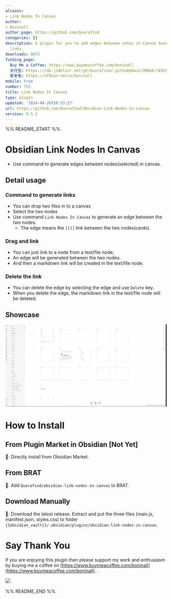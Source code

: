 ```yaml
---
aliases:
- Link Nodes In Canvas
author:
- Boninall
author_page: https://github.com/Quorafind
categories: []
description: A plugin for you to add edges between notes in Canvas based on their
  links.
downloads: 9873
funding_page:
  Buy Me a Coffee: https://www.buymeacoffee.com/boninall
  支付宝: https://cdn.jsdelivr.net/gh/Quorafind/.github@main/IMAGE/%E6%94%AF%E4%BB%98%E5%AE%9D%E4%BB%98%E6%AC%BE%E7%A0%81.jpg
  爱发电: https://afdian.net/a/boninall
mobile: true
number: 752
title: Link Nodes In Canvas
type: plugin
updated: '2024-04-26T10:33:27'
url: https://github.com/Quorafind/Obsidian-Link-Nodes-In-Canvas
version: 0.1.1
---
```


%% README_START %%

# Obsidian Link Nodes In Canvas

- Use command to generate edges between nodes(selected) in canvas.

## Detail usage

### Command to generate links

- You can drop two files in to a canvas
- Select the two nodes
- Use command `Link Nodes In Canvas` to generate an edge between the two nodes.
	- The edge means the `[[]]` link between the two nodes(cards).

### Drag and link

- You can just link to a node from a text/file node;
- An edge will be generated between the two nodes.
- And then a markdown link will be created in the text/file node.

### Delete the link

- You can delete the edge by selecting the edge and use `Delete` key.
- When you delete the edge, the markdown link in the text/file node will be deleted.

## Showcase

![showcase](https://raw.githubusercontent.com/Quorafind/obsidian-link-nodes-in-canvas/master/LinkNodes.gif)

# How to Install

## From Plugin Market in Obsidian [Not Yet]

💜: Directly install from Obsidian Market.

## From BRAT

🚗: Add `Quorafind/obsidian-link-nodes-in-canvas` to BRAT.

## Download Manually

🚚: Download the latest release. Extract and put the three files (main.js, manifest.json, styles.css) to
folder `{{obsidian_vault}}/.obsidian/plugins/obsidian-link-nodes-in-canvas`.

# Say Thank You

If you are enjoying this plugin then please support my work and enthusiasm by buying me a coffee
on [https://www.buymeacoffee.com/boninall](https://www.buymeacoffee.com/boninall).
.

<a href="https://www.buymeacoffee.com/boninall"><img src="https://img.buymeacoffee.com/button-api/?text=Buy me a coffee&emoji=&slug=boninall&button_colour=6495ED&font_colour=ffffff&font_family=Lato&outline_colour=000000&coffee_colour=FFDD00"></a>


%% README_END %%